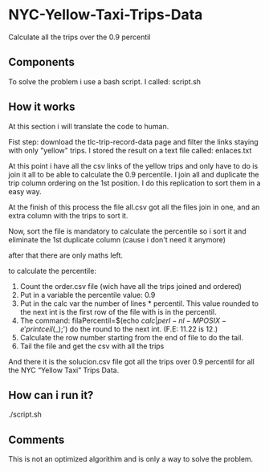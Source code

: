 # NYC-Yellow-Taxi-Trips-Data
Calculate all the trips over the 0.9 percentil

## Components

To solve the problem i use a bash script. I called: script.sh

## How it works

At this section i will translate the code to human.

Fist step: download the tlc-trip-record-data page and filter the links staying with only "yellow" trips.
I stored the result on a text file called: enlaces.txt

At this point i have all the csv links of the yellow trips and only have to do is join it all to be able to calculate the 0.9 percentile.
I join all and duplicate the trip column ordering on the 1st position. I do this replication to sort them in a easy way.

At the finish of this process the file all.csv got all the files join in one, and an extra column with the trips to sort it.

Now, sort the file is mandatory to calculate the percentile so i sort it and eliminate the 1st duplicate column (cause i don't need it anymore)

after that there are only maths left.

to calculate the percentile:
1. Count the order.csv file (wich have all the trips joined and ordered)
2. Put in a variable the percentile value: 0.9
3. Put in the calc var the number of lines * percentil. This value rounded to the next int is the first row of the file with is in the percentil.
4. The command: filaPercentil=$(echo $calc | perl -nl -MPOSIX -e 'print ceil($_);') do the round to the next int. (F.E: 11.22 is 12.)
5. Calculate the row number starting from the end of file to do the tail.
6. Tail the file and get the csv with all the trips 

And there it is the solucion.csv file got all the trips over 0.9 percentil for all the NYC “Yellow Taxi” Trips Data.

## How can i run it?

./script.sh

## Comments

This is not an optimized algorithim and is only a way to solve the problem.
